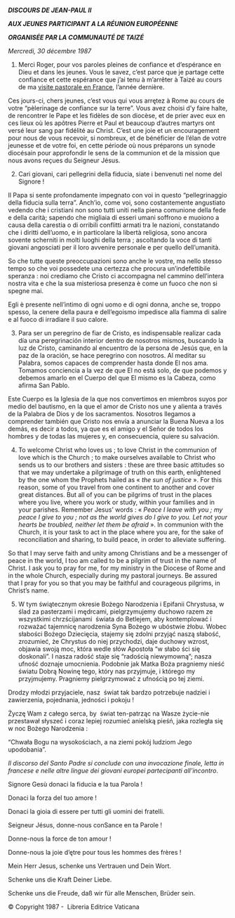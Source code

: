 ***DISCOURS DE JEAN-PAUL II***

***AUX JEUNES PARTICIPANT A LA RÉUNION EUROPÉENNE***

***ORGANISÉE PAR LA COMMUNAUTÉ DE TAIZÉ***

*Mercredi, 30 décembre 1987*

1. Merci Roger, pour vos paroles pleines de confiance et d’espérance en Dieu et dans les jeunes. Vous le savez, c’est parce que je partage cette confiance et cette espérance que j’ai tenu à m’arrêter à Taizé au cours de ma [visite pastorale en France](/content/john-paul-ii/fr/travels/sub_index1986/trav_francia.html), l’année dernière.

Ces jours-ci, chers jeunes, c’est vous qui vous arrętez à Rome au cours de votre “pèlerinage de confiance sur la terre”. Vous avez choisi d’y faire halte, de rencontrer le Pape et les fidèles de son diocèse, et de prier avec eux en ces lieux où les apôtres Pierre et Paul et beaucoup d’autres martyrs ont versé leur sang par fidélité au Christ. C’est une joie et un encouragement pour nous de vous recevoir, si nombreux, et de bénéficier de l’élan de votre jeunesse et de votre foi, en cette période où nous préparons un synode diocésain pour approfondir le sens de la communion et de la mission que nous avons reçues du Seigneur Jésus.

2. Cari giovani, cari pellegrini della fiducia, siate i benvenuti nel nome del Signore !

Il Papa si sente profondamente impegnato con voi in questo “pellegrinaggio della fiducia sulla terra”. Anch’io, come voi, sono costantemente angustiato vedendo che i cristiani non sono tutti uniti nella piena comunione della fede e della carità; sapendo che migliaia di esseri umani soffrono e muoiono a causa della carestia o di orribili conflitti armati tra le nazioni, constatando che i diritti dell’uomo, e in particolare la libertà religiosa, sono ancora sovente scherniti in molti luoghi della terra ; ascoltando la voce di tanti giovani angosciati per il loro avvenire personale e per quello dell’umanità.

So che tutte queste preoccupazioni sono anche le vostre, ma nello stesso tempo so che voi possedete una certezza che procura un’indefettibile speranza : noi crediamo che Cristo ci accompagna nel cammino dell’intera nostra vita e che la sua misteriosa presenza è come un fuoco che non si spegne mai.

Egli è presente nell’intimo di ogni uomo e di ogni donna, anche se, troppo spesso, la cenere della paura e dell’egoismo impedisce alla fiamma di salire e al fuoco di irradiare il suo calore.

3. Para ser un peregrino de fiar de Cristo, es indispensable realizar cada día una peregrinación interior dentro de nosotros mismos, buscando la luz de Cristo, caminando al encuentro de la persona de Jesús que, en la paz de la oración, se hace peregrino con nosotros. Al meditar su Palabra, somos capaces de comprender hasta donde El nos ama. Tomamos conciencia a la vez de que El no está solo, de que podemos y debemos amarlo en el Cuerpo del que El mismo es la Cabeza, como afirma San Pablo.

Este Cuerpo es la Iglesia de la que nos convertimos en miembros suyos por medio del bautismo, en la que el amor de Cristo nos une y alienta a través de la Palabra de Dios y de los sacramentos. Nosotros llegamos a comprender también que Cristo nos envía a anunciar la Buena Nueva a los demás, es decir a todos, ya que es el amigo y el Señor de todos los hombres y de todas las mujeres y, en consecuencia, quiere su salvación.

4. To welcome Christ who loves us ; to love Christ in the communion of love which is the Church ; to make ourselves available to Christ who sends us to our brothers and sisters : these are three basic attitudes so that we may undertake a pilgrimage of truth on this earth, enlightened by the one whom the Prophets hailed as « *the sun of justice* ». For this reason, some of you travel from one continent to another and cover great distances. But all of you can be pilgrims of trust in the places where you live, where you work or study, within your families and in your parishes. Remember Jesus’ words : « *Peace I leave with you ; my peace I give to you ; not as the world gives do I give to you. Let not your hearts be troubled, neither let them be afraid* ». In communion with the Church, it is your task to act in the place where you are, for the sake of reconciliation and sharing, to build peace, in order to alleviate suffering.

So that I may serve faith and unity among Christians and be a messenger of peace in the world, I too am called to be a pilgrim of trust in the name of Christ. I ask you to pray for me, for my ministry in the Diocese of Rome and in the whole Church, especially during my pastoral journeys. Be assured that I pray for you so that you may be faithful and courageous pilgrims, in Christ’s name.

5. W tym świątecznym okresie Bożego Narodzenia i Epifanii Chrystusa, w  ślad za pasterzami i mędrcami, pielgrzymujemy duchowo razem ze wszystkimi chrzścijanami  świata do Betlejem, aby kontemplować i rozważać tajemnicę narodzenia Syna Bożego w ubóstwie żłobu. Wobec słabości Bożego Dziecięcia, stajemy się zdolni przyjąć naszą słabość, zrozumieć, że Chrystus do niej przychodzi, daje duchowy wzrost, objawia swoją moc, która wedle słów Apostoła “w słabo ści się doskonali”. I nasza radość staje się “radością niewymowną”; nasza ufność doznaje umocnienia. Podobnie jak Matka Boża pragniemy nieść światu Dobrą Nowinę tego, który nas przyjmuje, i którego my przyjmujemy. Pragniemy pielgrzymować z ufnością po tej ziemi.

Drodzy młodzi przyjaciele, nasz  świat tak bardzo potrzebuje nadziei i zawierzenia, pojednania, jedności i pokoju !

Życzę Wam z całego serca, by  świat ten-patrząc na Wasze życie-nie przestawał słyszeć i coraz lepiej rozumieć anielską pieśń, jaka rozległa się w noc Bożego Narodzenia :

“Chwała Bogu na wysokościach, a na ziemi pokój ludziom Jego upodobania”.

*Il discorso del Santo Padre si conclude con una invocazione finale, letta in francese e nelle altre lingue dei giovani europei partecipanti all’incontro*.

Signore Gesù donaci la fiducia e la tua Parola !

Donaci la forza del tuo amore !

Donaci la gioia di essere per tutti gli uomini dei fratelli.

Seigneur Jésus, donne-nous conSance en ta Parole !

Donne-nous la force de ton amour !

Donne-nous la joie d’ętre pour tous les hommes des frères !

Mein Herr Jesus, schenke uns Vertrauen und Dein Wort.

Schenke uns die Kraft Deiner Liebe.

Schenke uns die Freude, daß wir für alle Menschen, Brüder sein.

© Copyright 1987 -  Libreria Editrice Vaticana